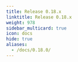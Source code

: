 ```yaml
---
title: Release 0.18.x
linktitle: Release 0.18.x
weight: 978
sidebar_multicard: true
icon: docs
hide: true
aliases:
  - /docs/0.18.0/
---
```

